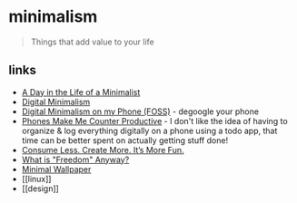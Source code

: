# minimalism

> Things that add value to your life

## links

- [A Day in the Life of a Minimalist](https://piped.kavin.rocks/watch?v=tG2GJZcBKOE)
- [Digital Minimalism](https://piped.kavin.rocks/watch?v=4kwi5zLJRP8)
- [Digital Minimalism on my Phone (FOSS)](https://polarhive.net/blog/digital-minimalism-on-my-phone-foss) - degoogle your phone
- [Phones Make Me Counter Productive](https://polarhive.net/blog/phones-make-me-counter-productive) - I don't like the idea of having to organize & log everything digitally on a phone using a todo app, that time can be better spent on actually getting stuff done!
- [Consume Less. Create More. It’s More Fun.](https://telegra.ph/Consume-Less-Create-More-Its-More-Fun-12-04)
- [What is "Freedom" Anyway?](https://odysee.com/@Luke:7/what-is-freedom-anyway:8?t=490)
- [Minimal Wallpaper](https://i.imgur.com/5W9ICzL.png)
- [[linux]]
- [[design]]